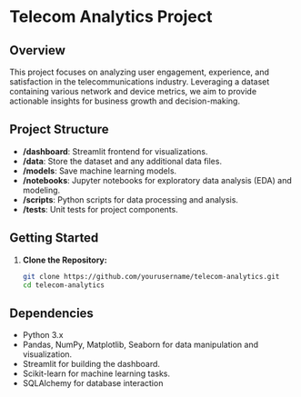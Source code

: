 # Telecom Analytics Project

## Overview

This project focuses on analyzing user engagement, experience, and satisfaction in the telecommunications industry. Leveraging a dataset containing various network and device metrics, we aim to provide actionable insights for business growth and decision-making.

## Project Structure

- **/dashboard**: Streamlit frontend for visualizations.
- **/data**: Store the dataset and any additional data files.
- **/models**: Save machine learning models.
- **/notebooks**: Jupyter notebooks for exploratory data analysis (EDA) and modeling.
- **/scripts**: Python scripts for data processing and analysis.
- **/tests**: Unit tests for project components.

## Getting Started

1. **Clone the Repository:**
   ```bash
   git clone https://github.com/yourusername/telecom-analytics.git
   cd telecom-analytics

## Dependencies
- Python 3.x
- Pandas, NumPy, Matplotlib, Seaborn for data manipulation and visualization.
- Streamlit for building the dashboard.
- Scikit-learn for machine learning tasks.
- SQLAlchemy for database interaction
